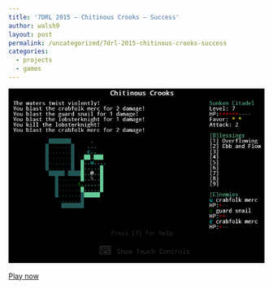 ```yaml
---
title: '7DRL 2015 – Chitinous Crooks – Success'
author: walsh9
layout: post
permalink: /uncategorized/7drl-2015-chitinous-crooks-success
categories:
  - projects
  - games
---
```

![Chitinous Crooks Gamplay Screenshot](/i/ss-2015-03-15-at-11.02.02.png)

[Play now][1]

 [1]: https://walsh9.github.io/7drl2015/